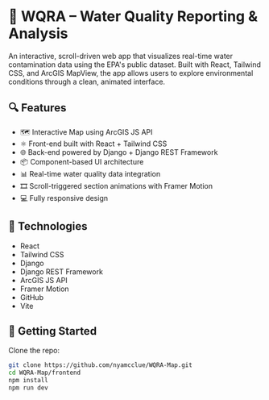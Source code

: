 # 🌊 WQRA – Water Quality Reporting & Analysis

An interactive, scroll-driven web app that visualizes real-time water contamination data using the EPA's public dataset. Built with React, Tailwind CSS, and ArcGIS MapView, the app allows users to explore environmental conditions through a clean, animated interface.

## 🔍 Features

- 🗺️ Interactive Map using ArcGIS JS API
- ⚛️ Front-end built with React + Tailwind CSS
- 🌐 Back-end powered by Django + Django REST Framework
- 📦 Component-based UI architecture
- 📊 Real-time water quality data integration
- 🎞️ Scroll-triggered section animations with Framer Motion
- 💻 Fully responsive design

## 📌 Technologies

- React
- Tailwind CSS
- Django
- Django REST Framework
- ArcGIS JS API
- Framer Motion
- GitHub
- Vite

## 🚀 Getting Started

Clone the repo:

```bash
git clone https://github.com/nyamcclue/WQRA-Map.git
cd WQRA-Map/frontend
npm install
npm run dev
